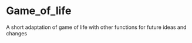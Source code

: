 # Game_of_life
A short adaptation of game of life with other functions for future ideas and changes
